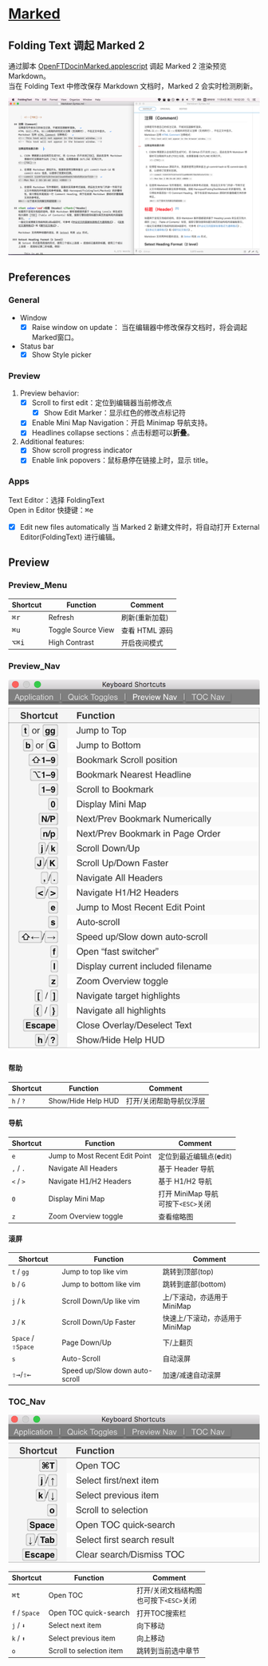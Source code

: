 
# [Marked](http://marked2app.com/)

## Folding Text 调起 Marked 2
通过脚本 [OpenFTDocinMarked.applescript][] 调起 Marked 2 渲染预览 Markdown。  
当在 Folding Text 中修改保存 Markdown 文档时，Marked 2 会实时检测刷新。

![FoldingText_Marked2](FoldingText/FoldingText_Marked2.png)

## Preferences
### General

- Window
	- [x] Raise window on update：
		当在编辑器中修改保存文档时，将会调起Marked窗口。

- Status bar
	- [x] Show Style picker

### Preview
1. Preview behavior:
	- [x] Scroll to first edit：定位到编辑器当前修改点
		- [x] Show Edit Marker：显示红色的修改点标记符
	- [x] Enable Mini Map Navigation：开启 Minimap 导航支持。
	- [x] Headlines collapse sections：点击标题可以**折叠**。
2. Additional features: 
	- [x] Show scroll progress indicator
	- [x] Enable link popovers：鼠标悬停在链接上时，显示 title。

### Apps
Text Editor：选择 FoldingText  
Open in Editor 快捷键：<kbd>⌘</kbd><kbd>e</kbd>

- [x] Edit new files automatically
	当 Marked 2 新建文件时，将自动打开 External Editor(FoldingText) 进行编辑。

## Preview
### Preview_Menu
Shortcut  |  Function                       |  Comment
----------|---------------------------------|----------------------
<kbd>⌘</kbd><kbd>r</kbd> | Refresh            | 刷新(重新加载)
<kbd>⌘</kbd><kbd>u</kbd> | Toggle Source View | 查看 HTML 源码
<kbd>⌥</kbd><kbd>⌘</kbd><kbd>i</kbd> | High Contrast | 开启夜间模式

### Preview_Nav

![1-Preview_Nav](marked/1-Preview_Nav.png)

#### 帮助
Shortcut  |  Function                       |  Comment
----------|---------------------------------|----------------------
`h` / `?`     | Show/Hide Help HUD              | 打开/关闭帮助导航仪浮层

#### 导航
Shortcut  |  Function                       |  Comment
----------|---------------------------------|----------------------
`e`         | Jump to Most Recent Edit Point  | 定位到最近编辑点(**e**dit)
`,` / `.`     | Navigate All Headers            | 基于 Header 导航
`<` / `>`     | Navigate H1/H2 Headers          | 基于 H1/H2 导航
`0`         | Display Mini Map                | 打开 MiniMap 导航<br>可按下`<ESC>`关闭
`z`         | Zoom Overview toggle            | 查看缩略图

#### 滚屏
Shortcut  |  Function                       |  Comment
----------|---------------------------------|----------------------
`t` / `gg`    | Jump to top like vim            | 跳转到顶部(top)
`b` / `G`     | Jump to bottom like vim         | 跳转到底部(bottom)
`j` / `k`     | Scroll Down/Up like vim         | 上/下滚动，亦适用于MiniMap
`J` / `K`     | Scroll Down/Up Faster           | 快速上/下滚动，亦适用于MiniMap
`Space` / <kbd>⇧</kbd>`Space`  | Page Down/Up   | 下/上翻页
`s`         | Auto-Scroll                     | 自动滚屏
<kbd>⇧</kbd><kbd>→</kbd>/<kbd>⇧</kbd><kbd>←</kbd> | Speed up/Slow down auto-scroll | 加速/减速自动滚屏

### TOC_Nav

![2-TOC_Nav](marked/2-TOC_Nav.png)

Shortcut  |  Function                       |  Comment
----------|---------------------------------|----------------------
<kbd>⌘</kbd><kbd>t</kbd> | Open TOC              | 打开/关闭文档结构图<br>也可按下`<ESC>`关闭
`f` / `Space` | Open TOC quick-search           | 打开TOC搜索栏
`j` / `⬇️`    | Select next item                | 向下移动
`k` / `⬆️`    | Select previous item            | 向上移动
`o`         | Scroll to selection item        | 跳转到当前选中章节

## <!--以下是本文的脚注和超链接-->
[OpenFTDocinMarked.applescript]: https://github.com/RobTrew/txtquery-tools/blob/master/utilities/OpenFTDocinMarked.applescript

